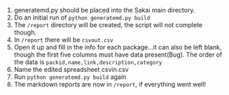 1. generatemd.py should be placed into the Sakai main directory.
2. Do an initial run of `python generatemd.py build`
3. The `/report` directory will be created, the script will not complete though.
4. In `/report` there will be `csvout.csv`
5. Open it up and fill in the info for each package...it can also be left blank, though the first five columns must have data present(Bug). The order of the data is `packid,name,link,description,category`
6. Name the edited spreadsheet csvin.csv
7. Run `python generatemd.py build` again
8. The markdown reports are now in `/report`, if everything went well!

